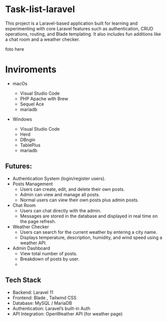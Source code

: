# Task-list-laravel

This project is a Laravel-based application built for learning and experimenting with core Laravel features such as authentication, 
CRUD operations, routing, and Blade templating. It also includes fun additions like a chat room and a weather checker.


foto here

# Inviroments

- macOs
  - Visual Studio Code
  - PHP Apache with Brew
  - Sequel Ace
  - mariadb
 
- Windows
  - Visual Studio Code
  - Herd
  - DBngin
  - TablePlus
  - mariadb

## Futures:


- Authentication System (login/register users).
- Posts Management
  - Users can create, edit, and delete their own posts.
  - Admin can view and manage all posts.
  - Normal users can view their own posts plus admin posts.
- Chat Room
  - Users can chat directly with the admin.
  - Messages are stored in the database and displayed in real time on the page refresh.
- Weather Checker
  - Users can search for the current weather by entering a city name.
  - Displays temperature, description, humidity, and wind speed using a weather API.
- Admin Dashboard
  - View total number of posts.
  - Breakdown of posts by user.
  - 
## Tech Stack

- Backend: Laravel 11
- Frontend: Blade , Tailwind CSS
- Database: MySQL / MariaDB
- Authentication: Laravel’s built-in Auth
- API Integration: OpenWeather API (for weather page)
